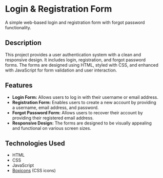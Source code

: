 # Login & Registration Form

A simple web-based login and registration form with forgot password functionality.

## Description

This project provides a user authentication system with a clean and responsive design. It includes login, registration, and forgot password forms. The forms are designed using HTML, styled with CSS, and enhanced with JavaScript for form validation and user interaction.

## Features

- **Login Form:** Allows users to log in with their username or email address.
- **Registration Form:** Enables users to create a new account by providing a username, email address, and password.
- **Forgot Password Form:** Allows users to recover their account by providing their registered email address.
- **Responsive Design:** The forms are designed to be visually appealing and functional on various screen sizes.

## Technologies Used

- HTML
- CSS
- JavaScript
- [Boxicons](https://boxicons.com/) (CSS icons)
  

